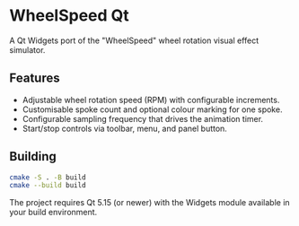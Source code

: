 # WheelSpeed Qt

A Qt Widgets port of the "WheelSpeed" wheel rotation visual effect simulator.

## Features

- Adjustable wheel rotation speed (RPM) with configurable increments.
- Customisable spoke count and optional colour marking for one spoke.
- Configurable sampling frequency that drives the animation timer.
- Start/stop controls via toolbar, menu, and panel button.

## Building

```bash
cmake -S . -B build
cmake --build build
```

The project requires Qt 5.15 (or newer) with the Widgets module available in your build environment.
